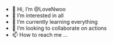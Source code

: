 - 👋 Hi, I’m @LoveNwoo
- 👀 I’m interested in all
- 🌱 I’m currently learning everything 
- 💞️ I’m looking to collaborate on actions
- 📫 How to reach me ...

<!---
LoveNwoo/LoveNwoo is a ✨ special ✨ repository because its `README.md` (this file) appears on your GitHub profile.
You can click the Preview link to take a look at your changes.
--->
